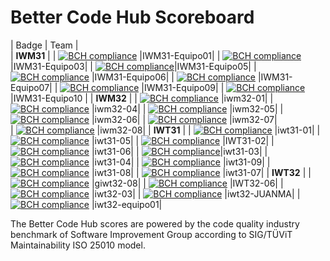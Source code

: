# Better Code Hub Scoreboard



| Badge         | Team        |    
| **IWM31**                   |
| [![BCH compliance](https://bettercodehub.com/edge/badge/ETSISI-EMS/lab-3-mantenibilidad-giwm31-equipo01-manana?branch=master&token=3507136ed0cbcfb1bb4c3ee1083322dd67f5b000)](https://bettercodehub.com/) |IWM31-Equipo01|
| [![BCH compliance](https://bettercodehub.com/edge/badge/ETSISI-EMS/lab-3-mantenibilidad-giwm31-ems2021-iwm31-equipo03?branch=master&token=4f4bcb6dc1299216344f15892e08325fdc37fee2)](https://bettercodehub.com/)|IWM31-Equipo03|
| [![BCH compliance](https://bettercodehub.com/edge/badge/ETSISI-EMS/lab-3-mantenibilidad-giwm31-ems2021-iwm31-equipo05?branch=master&token=fb9da2cf08345ce089a163232f6bf341ecb75cd8)](https://bettercodehub.com/)|IWM31-Equipo05|
| [![BCH compliance](https://bettercodehub.com/edge/badge/ETSISI-EMS/lab-3-mantenibilidad-giwm31-equipo06-manana?branch=master&token=c528c2d8b922a770f5a0d3b5a3d782c72597a128)](https://bettercodehub.com/) |IWM31-Equipo06| 
| [![BCH compliance](https://bettercodehub.com/edge/badge/ETSISI-EMS/lab-3-mantenibilidad-giwm31-equipo07-manana?branch=master&token=2dd10328e2ebb47fbb779fb430d9951958582f95)](https://bettercodehub.com/) |IWM31-Equipo07|
| [![BCH compliance](https://bettercodehub.com/edge/badge/ETSISI-EMS/lab-3-mantenibilidad-giwm31-ems2021-iwm31-equipo09?branch=master&token=8bf8cd31f16632b809fbf9e663d6d780c3833762)](https://bettercodehub.com/) |IWM31-Equipo09| 
| [![BCH compliance](https://bettercodehub.com/edge/badge/ETSISI-EMS/lab-3-mantenibilidad-giwm31-ems2021-iwm31-equipo11?branch=master&token=a15eeeed5849b3501b13d71e95564e4f2029c6a7)](https://bettercodehub.com/) |IWM31-Equipo10 |
| **IWM32**                   |
| [![BCH compliance](https://bettercodehub.com/edge/badge/ETSISI-EMS/lab-3-mantenibilidad-giwm32-ems2021-iwm32-01?branch=master&token=df859263a04ea53bca29248182d66a041e72dda0)](https://bettercodehub.com/) |iwm32-01| 
| [![BCH compliance](https://bettercodehub.com/edge/badge/ETSISI-EMS/lab-3-mantenibilidad-giwm32-ems2021-iwm32-04?branch=master&token=a4d5a9cb8e234b67252c445dfbccc90b5c479f6d)](https://bettercodehub.com/) |iwm32-04| 
| [![BCH compliance](https://bettercodehub.com/edge/badge/ETSISI-EMS/lab-3-mantenibilidad-giwm32-ems2021-iwm32-05?branch=master&token=eb548273d76da6cf3bfc41ec8feb2ba7cca57ed9)](https://bettercodehub.com/) |iwm32-05| 
| [![BCH compliance](https://bettercodehub.com/edge/badge/ETSISI-EMS/lab-3-mantenibilidad-giwm32-ems2021-iwm32-06?branch=master&token=b8221352c3d4f2ea17f56d208ef813e9f65f6bdb)](https://bettercodehub.com/) |iwm32-06|
| [![BCH compliance](https://bettercodehub.com/edge/badge/ETSISI-EMS/lab-3-mantenibilidad-giwm32-ems2021-iwm32-07?branch=master&token=64b86b4e94af5c0ac43f2e26ce00bed5b9fad72b)](https://bettercodehub.com/) |iwm32-07|  
| [![BCH compliance](https://bettercodehub.com/edge/badge/ETSISI-EMS/lab-3-mantenibilidad-giwm32-equipo08-manana?branch=master&token=70f4f80eb1758933649011251f5ffdda648d8796)](https://bettercodehub.com/) |iwm32-08|
| **IWT31**                   |
| [![BCH compliance](https://bettercodehub.com/edge/badge/ETSISI-EMS/lab-3-mantenibilidad-giwt31-equipo01-tarde?branch=master&token=8d11265f0705e53c836645e5073a56240bf775b9)](https://bettercodehub.com/) |iwt31-01| 
| [![BCH compliance](https://bettercodehub.com/edge/badge/ETSISI-EMS/lab-3-mantenibilidad-giwt31-ems2021-iwt31-05?branch=master&token=517bd283cb2fc972ea1ceb441e7edd97c35a1b99)](https://bettercodehub.com/) |iwt31-05|
| [![BCH compliance](https://bettercodehub.com/edge/badge/ETSISI-EMS/lab-3-mantenibilidad-giwt31-equipo02-tarde?branch=master&token=3cfc547950d8f3a5e5decd07bdb756d0d6327883)](https://bettercodehub.com/) |IWT31-02| 
| [![BCH compliance](https://bettercodehub.com/edge/badge/ETSISI-EMS/lab-3-mantenibilidad-giwt31-equipo06-tarde?branch=master&token=8e3eb7e6a4dbf7d5295f6b269349ac7aea6e8b73)](https://bettercodehub.com/) |iwt31-06| 
| [![BCH compliance](https://bettercodehub.com/edge/badge/ETSISI-EMS/lab-3-mantenibilidad-giwt31-ems2021-iwt31-03?branch=master&token=f9ae1cc18072f85310352ffb39df09e54475977e)](https://bettercodehub.com/)|iwt31-03|
| [![BCH compliance](https://bettercodehub.com/edge/badge/ETSISI-EMS/lab-3-mantenibilidad-giwt31-ems2021-iwt31-04?branch=master&token=915e2a1ce4abbfecb83abc4f3f0d588554dba714)](https://bettercodehub.com/) |iwt31-04| 
| [![BCH compliance](https://bettercodehub.com/edge/badge/ETSISI-EMS/lab-3-mantenibilidad-giwt31-equipo09-tarde?branch=master&token=a7bb4ffd4f373164d7087e5b3bba6d2c2f2a1688)](https://bettercodehub.com/) |iwt31-09|
| [![BCH compliance](https://bettercodehub.com/edge/badge/ETSISI-EMS/lab-3-mantenibilidad-giwt31-equipo08-tarde?branch=master&token=e0704f8e962c7a4d931368fa0d8bce5ae8519a8d)](https://bettercodehub.com/) |iwt31-08|
| [![BCH compliance](https://bettercodehub.com/edge/badge/ETSISI-EMS/lab-3-mantenibilidad-giwt31-equipo07-tarde?branch=master&token=6e45576e7c18417b5c7f53f1fdd37cf5d23bed03)](https://bettercodehub.com/) |iwt31-07|
| **IWT32**                   |
| [![BCH compliance](https://bettercodehub.com/edge/badge/ETSISI-EMS/lab-3-mantenibilidad-giwt32-equipo08-iwt32?branch=master&token=2dde5a188112855f7579f68c1f2ece6e1454bc56)](https://bettercodehub.com/) |giwt32-08| 
| [![BCH compliance](https://bettercodehub.com/edge/badge/ETSISI-EMS/lab-3-mantenibilidad-giwt32-ems2021-iwt32-06?branch=master&token=6e2e8972714b0768b12e38bb8dc7eaaf91dff8c2)](https://bettercodehub.com/) |IWT32-06| 
| [![BCH compliance](https://bettercodehub.com/edge/badge/ETSISI-EMS/lab-3-mantenibilidad-giwt32-equipo03-tarde?branch=master&token=1e37a31cda6097faf15e5501bfacbb4a51f1345b)](https://bettercodehub.com/) |iwt32-03| 
| [![BCH compliance](https://bettercodehub.com/edge/badge/jmgaritagoitiaupm/trabajo3-linea-horizonte-codigo-inicial?branch=master)](https://bettercodehub.com/) |iwt32-JUANMA|
| [![BCH compliance](https://bettercodehub.com/edge/badge/alonsodinavarro/trabajo3-linea-horizonte-codigo-inicial?branch=master)](https://bettercodehub.com/)   |iwt32-equipo01|


The Better Code Hub scores are powered by the code quality industry benchmark of Software Improvement Group according to SIG/TÜViT Maintainability ISO 25010 model.

